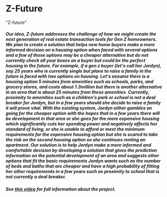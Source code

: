 # Z-Future
"Z-future"
##### Our idea, Z-future addresses the challenge of how we might create the next generation of real estate transaction tools for Gen Z homeowners. We plan to create a solution that helps new home buyers make a more informed decision on a housing option when faced with several options and a few of those options may be a cheaper alternative but do not currently check all your boxes as a buyer but could be the perfect housing in the future. For example, if a gen z buyer (let's call her Jordyn), say 25 years who is currently single but plans to raise a family in the future is faced with two options on housing. Let's assume there is a housing option 5 minutes from amenities such as schools, parks, and grocery stores, and costs about 1.3million but there is another alternative in an area that is about 25 minutes from these amenities. Currently, proximity to amenities such as a children's park or school is not a deal breaker for Jordyn, but in a few years should she decide to raise a family it will prove vital.  With the existing system, Jordyn either gambles on going for the cheaper option with the hopes that in a few years there will be development in that area or she goes for the more expensive housing which significantly cuts her spending power and negatively affects her standard of living, or she is unable to afford or meet the minimum requirements for the expensive housing option but she is scared to take the risk on the second housing option so she continues renting an apartment. Our solution is to help Jordyn make a more informed and comfortable decision by developing a solution that gives the prediction information on the potential development of an area and suggests other options that fit the basic requirements Jordyn wants such as the number of beds and baths that are cheaper and have a high probability of fitting her other requirements in a few years such as proximity to school that is not currently a deal breaker.

##### See [this video](https://www.youtube.com/watch?v=jBXBkkGkTvM) for full information about the project.
